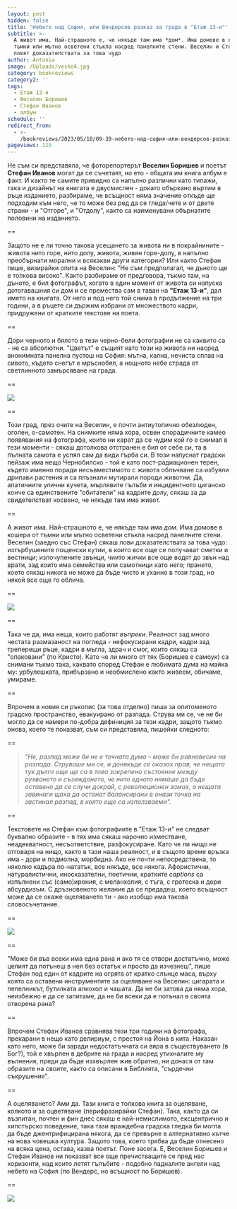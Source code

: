 ```yaml
---
layout: post
hidden: false
title: 'Небето над София, или Вендерсов разказ за града в "Етаж 13-и"'
subtitle: >-
  А живот има. Най-страшното е, че някъде там има *дом*. Има домове в кошера от
  тъмни или мътно осветени стъкла насред панелните стени. Веселин и Стефан сякаш
  ловят доказателствата за това чудо
author: Antonia
image: /Uploads/vesko4.jpg
category: bookreviews
category2: ''
tags:
  - Етаж 13-и
  - Веселин Боришев
  - Стефан Иванов
  - албум
schedule: ''
redirect_from:
  - >-
    /bookreviews/2023/05/18/09-39-небето-над-софия-или-вендерсов-разказ-за-града-в-етаж-13-и
pageviews: 115
---
```

Не съм си представяла, че фоторепортерът **Веселин Боришев** и поетът **Стефан Иванов** могат да се съчетаят, но ето - общата им книга албум е факт. И както те самите привидно са напълно различни като типажи, така и дизайнът на книгата е двусмислен - докато объркано въртим в ръце изданието, разбираме, че всъщност няма значение откъде ще подходим към него, че то може без ред да се гледа/чете и от двете страни - и "Отгоре", и "Отдолу", както са наименувани обърнатите половини на изданието. 

\==

Защото не е ли точно такова усещането за живота ни в покрайнините - живота нито горе, нито долу, живота, живян горе-долу, в напълно преобърнати морални и всякакви други категории? Или както Стефан пише, визирайки опита на Веселин: "Не съм предполагал, че дъното ще е толкова високо". Както разбираме от предговора, тъкмо там, на дъното, е бил фотографът, когато в един момент от живота си напуска дотогавашния си дом и се премества сам в таван на **"Етаж 13-и"**, дал името на книгата. От него и под него той снима в продължение на три години, а в ръцете си държим избрани от множеството кадри, придружени от кратките текстове на поета. 

\==

Дори черното и бялото в тези черно-бели фотографии не са каквито са - не са абсолютни. "Цветът" е същият като този на живота ни насред анонимната панелна пустош на София: мътна, кална, нечиста сплав на сивото, където снегът е мръснобял, а нощното небе страда от светлинното замърсяване на града. 

\==

![](/Uploads/vesko1.jpg)

\==

Този град, през очите на Веселин, е почти антиутопично обезлюден, оголен, о-самотен. На снимките няма хора, освен спорадичните камео появявания на фотографа, които ни карат да се чудим кой го е снимал в тези моменти - сякаш дотолкова отстранен е бил от себе си, та в пълната самота е успял сам да види гърба си. В този напуснат градски пейзаж има нещо Чернобилско - той е като пост-радиационен терен, където именно поради несъвместимото с живота облъчване са избуяли дрипави растения и са плъзнали мутирали породи животни. Да, апатичните улични кучета, мърлявите гълъби и инцидентното циганско конче са единствените "обитатели" на кадрите долу, сякаш за да свидетелстват косвено, че някъде там има живот. 

\==

А живот има. Най-страшното е, че някъде там има *дом*. Има домове в кошера от тъмни или мътно осветени стъкла насред панелните стени. Веселин (заедно със Стефан) сякаш лови доказателствата за това чудо: изтърбушените пощенски кутии, в които все още се получават сметки и вестници; изпочупените звънци, чиито жички все още водят до звън над врати, зад които има семейства или самотници като него; прането, което сякаш никога не може да бъде чисто и уханно в този град, но някой все още го облича. 

\==

![](/Uploads/vesko5.jpg)

\==

Така че да, има неща, които работят *въпреки*. Реалност зад много честата размазаност на погледа - нефокусирани кадри, кадри зад треперещи ръце, кадри в мъгла, здрач и смог, които сякаш са "опаковани" (по Кристо). Като че ли много от тях (Боришев е самоук) са снимани тъкмо така, каквато според Стефан е любимата дума на майка му: урбулешката, прибързано и необмислено както живеем, обичаме, умираме.

\==

Впрочем в новия си ръкопис (за това отделно) пиша за опитоменото градско пространство, евакуирано от разпада. Струва ми се, че не би могло да се намери по-добра дефиниция за тези кадри, защото тъкмо онова, което те показват, съм си представяла, пишейки следното: 

\==

> *"Не, разпад може би не е точната дума – може би равновесие на разпада. Струваше ми се, и донякъде се оказах прав, че нещата тук дълго още ще са в това закрепено състояние между рухването и съзиждането, че нито едното нямаше да бъде оставено да се случи докрай, с революционен замах, а нещата завинаги щяха да останат балансирани в онази точка на застинал разпад, в която още са използваеми".* 

\==

Текстовете на Стефан към фотографиите в "Етаж 13-и" не следват буквално образите - в тях има сякаш нарочно изместване, неадекватност, несъответствие, разфокусиране. Като че ли нищо не отговаря на нищо, както в тази наша реалност, и в същото време връзка има - дори и подмолна, морбидна. Ако не почти непосредствена, то няколко кадъра по-нататък, все някъде, все някога. Афористични, натуралистични, иносказателни, поетични, кратките *captions* са изпълнени със (само)ирония, с меланхолия, с тъга, с гротеска и дори абсурдизъм. С дръзновеното желание да се предадеш, което всъщност може да се окаже оцеляването ти - ако изобщо има такова словосъчетание.  

\==

![](/Uploads/vesko6.jpg)

\==

"Може би във всеки има една рана и ако тя се отвори достатъчно, може целият да потънеш в нея без остатък и просто да изчезнеш", пише Стефан под един от кадрите на огрята от кратко слънце маса, върху която са оставени инструментите за оцеляване на Веселин: цигарата и пепелникът, бутилката алкохол и чашата. Да не би затова да няма хора, неизбежно е да се запитаме, да не би всеки да е потънал в своята отворена рана?

\==

Впрочем Стефан Иванов сравнява тези три години на фотографа, прекарани в нещо като делириум, с престоя на Йона в кита. Наказан като него, може би заради недостатъчната си вяра в съществуването (в Бог?), той е хвърлен в дебрите на града и насред утихналите му вълнения, преди да бъде изхвърлен жив обратно, ни донася от там образите на своите, както са описани в Библията, "сърдечни съкрушения". 

\==

А оцеляването? Ами да. Тази книга е толкова книга за оцеляване, колкото и за оцветяване (перифразирайки Стефан). Така, както да си възпитан, почтен и фин днес сякаш е най-немислимото, ексцентрично и хипстърско поведение, така тази враждебна градска гледка би могла да бъде джентрифицирана някога, да се превърне в алтернативно кътче на нова човешка култура. Защото това, което трябва да бъде отнесено на всяка цена, остава, казва поетът. Поне засега. Е, Веселин Боришев и Стефан Иванов ни показват все още пречистващите се пред нас хоризонти, над които летят гълъбите - подобно падналите ангели над небето на София (по Вендерс, но всъщност по Боришев). 

\==

![](/Uploads/vesko2.jpg)